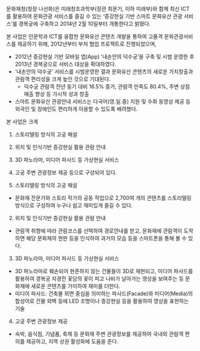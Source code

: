 문화재청(청장 나선화)은 미래창조과학부(장관 최문기, 이하 미래부)와 함께 최신 ICT를 활용하여 문화관광 서비스를 즐길 수 있는 ‘증강현실 기반 스마트 문화유산 관광 서비스’를 경복궁에 구축하고 2014년 2월 10일부터 개통한다고 밝혔다.

본 사업은 인문학과 ICT를 융합한 문화유산 콘텐츠 개발을 통하여 고품격 문화관광서비스를 제공하기 위해, 2012년부터 부처 협업 프로젝트로 진행되었으며,
- 2012년 증강현실 기반 모바일 앱(App) ‘내손안의 덕수궁’을 구축 및 시범 운영한 후 2013년 경복궁으로 서비스 대상을 확대하였다.
- ‘내손안의 덕수궁’ 서비스를 시범운영한 결과 문화유산 콘텐츠의 새로운 가치창출과 관람객 편리성을 크게 높인 것으로 기대된다.
  - 덕수궁 관람객 전년 동기 대비 16.5% 증가, 관람객 만족도 80.4%, 주변 상점 매출 향상 등 가시적 성과 창출
- 스마트 문화유산 관광안내 서비스는 다국어(영․일․중) 지원 및 수화 동영상 제공 등 외국인 및 장애인도 편리하게 이용할 수 있도록 배려했다.

본 사업은 크게
1. 스토리텔링 방식의 고궁 해설
2. 위치 및 인식기반 증강현실 활용 관람 안내
3. 3D 파노라마, 미디어 파사드 등 가상현실 서비스
4. 고궁 주변 관광정보 제공 등으로 구성되어 있다.

1. 스토리텔링 방식의 고궁 해설
  - 문화재 전문가와 스토리 작가의 공동 작업으로 2,700여 개의 콘텐츠를 스토리텔링 방식으로 구성하여 누구나 쉽고 재미있게 즐길 수 있다.

2. 위치 및 인식기반 증강현실 활용 관람 안내
  - 관람객 취향에 따라 관람코스를 선택하여 경로안내를 받고, 문화재에 관람객이 도착하면 해당 문화재의 현판 등을 인식하여 과거의 모습 등을 스마트폰을 통해 볼 수 있다.

3. 3D 파노라마, 미디어 파사드 등 가상현실 서비스
  - 3D 파노라마로 훼손되어 현존하지 않는 건물들이 3D로 재현되고, 미디어 파사드를 활용하여 경복궁 자경전 꽃담의 꽃이 피고 나비가 날아가는 영상을 보여주는 등 문화재에 새로운 콘텐츠를 가미하여 재미를 더한다.
  - 미디어 파사드: 건축물 외면 중심을 의미하는 파사드(Facade)와 미디어(Media)의 합성어로 건물 외벽 등에 LED 조명이나 증강현실 등을 활용하여 영상을 표현하는 기술

4. 고궁 주변 관광정보 제공
  - 숙박, 음식점, 기념품, 축제 등 문화재 주변 관광정보를 제공하여 국내외 관람객 편의를 제공하고, 지역 상권 활성화에 도움을 준다.
